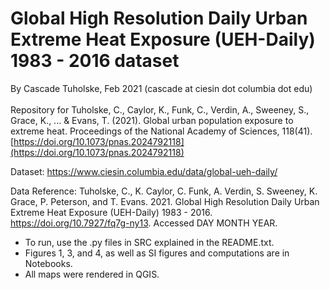 # Global High Resolution Daily Urban Extreme Heat Exposure (UEH-Daily) 1983 - 2016 dataset <br>
By Cascade Tuholske, Feb 2021 (cascade at ciesin dot columbia dot edu) <br> <br>
Repository for Tuholske, C., Caylor, K., Funk, C., Verdin, A., Sweeney, S., Grace, K., ... & Evans, T. (2021). Global urban population exposure to extreme heat. Proceedings of the National Academy of Sciences, 118(41). [https://doi.org/10.1073/pnas.2024792118](https://doi.org/10.1073/pnas.2024792118)

Dataset: https://www.ciesin.columbia.edu/data/global-ueh-daily/

Data Reference: Tuholske, C., K. Caylor, C. Funk, A. Verdin, S. Sweeney, K. Grace, P. Peterson, and T. Evans. 2021. Global High Resolution Daily Urban Extreme Heat Exposure (UEH-Daily) 1983 - 2016. https://doi.org/10.7927/fq7g-ny13. Accessed DAY MONTH YEAR.

- To run, use the .py files in SRC explained in the README.txt. 
- Figures 1, 3, and 4, as well as SI figures and computations are in Notebooks.
- All maps were rendered in QGIS. 
